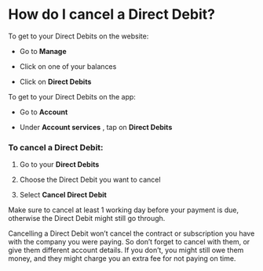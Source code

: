 # How do I cancel a Direct Debit?

To get to your Direct Debits on the website:

  * Go to **Manage**

  * Click on one of your balances

  * Click on **Direct Debits**




To get to your Direct Debits on the app:

  * Go to **Account**

  * Under **Account services** , tap on **Direct Debits**




### To cancel a Direct Debit:

  1. Go to your **Direct Debits**

  2. Choose the Direct Debit you want to cancel

  3. Select **Cancel Direct Debit**




Make sure to cancel at least 1 working day before your payment is due, otherwise the Direct Debit might still go through.

Cancelling a Direct Debit won’t cancel the contract or subscription you have with the company you were paying. So don’t forget to cancel with them, or give them different account details. If you don’t, you might still owe them money, and they might charge you an extra fee for not paying on time.